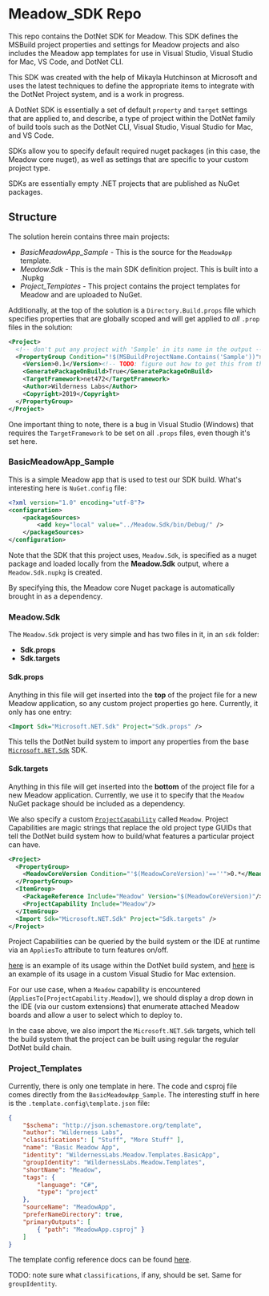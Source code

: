 # Meadow_SDK Repo

This repo contains the DotNet SDK for Meadow. This SDK defines the MSBuild project properties and settings for Meadow projects and also includes the Meadow app templates for use in Visual Studio, Visual Studio for Mac, VS Code, and DotNet CLI.

This SDK was created with the help of Mikayla Hutchinson at Microsoft and uses the latest techniques to define the appropriate items to integrate with the DotNet Project system, and is a work in progress.

A DotNet SDK is essentially a set of default `property` and `target` settings that are applied to, and describe, a type of project within the DotNet family of build tools such as the DotNet CLI, Visual Studio, Visual Studio for Mac, and VS Code.

SDKs allow you to specify default required nuget packages (in this case, the Meadow core nuget), as well as settings that are specific to your custom project type.

SDKs are essentially empty .NET projects that are published as NuGet packages.

## Structure

The solution herein contains three main projects:

* *BasicMeadowApp_Sample* - This is the source for the `MeadowApp` template.
* *Meadow.Sdk* - This is the main SDK definition project. This is built into a .Nupkg
* *Project_Templates* - This project contains the project templates for Meadow and are uploaded to NuGet.

Additionally, at the top of the solution is a `Directory.Build.props` file which specifies properties that are globally scoped and will get applied to _all_ `.prop` files in the solution:

```xml
<Project>
  <!-- don't put any project with 'Sample' in its name in the output -->
  <PropertyGroup Condition="!$(MSBuildProjectName.Contains('Sample'))">
    <Version>0.1</Version><!-- TODO: figure out how to get this from the property settings $Version or whatever -->
    <GeneratePackageOnBuild>True</GeneratePackageOnBuild>
    <TargetFramework>net472</TargetFramework>
    <Author>Wilderness Labs</Author>
    <Copyright>2019</Copyright>
  </PropertyGroup>
</Project>
```

One important thing to note, there is a bug in Visual Studio (Windows) that requires the `TargetFramework` to be set on all `.props` files, even though it's set here.  

### BasicMeadowApp_Sample

This is a simple Meadow app that is used to test our SDK build. What's interesting here is `NuGet.config` file:

```xml
<?xml version="1.0" encoding="utf-8"?>
<configuration>
    <packageSources>
        <add key="local" value="../Meadow.Sdk/bin/Debug/" />
    </packageSources>
</configuration>
```

Note that the SDK that this project uses, `Meadow.Sdk`, is specified as a nuget package and loaded locally from the **Meadow.Sdk** output, where a `Meadow.Sdk.nupkg` is created.

By specifying this, the Meadow core Nuget package is automatically brought in as a dependency.

### Meadow.Sdk

The `Meadow.Sdk` project is very simple and has two files in it, in an `sdk` folder:

* **Sdk.props**
* **Sdk.targets**

#### Sdk.props

Anything in this file will get inserted into the **top** of the project file for a new Meadow application, so any custom project properties go here. Currently, it only has one entry:

```xml
<Import Sdk="Microsoft.NET.Sdk" Project="Sdk.props" />
```

This tells the DotNet build system to import any properties from the base [`Microsoft.NET.Sdk`](https://www.nuget.org/packages/Microsoft.NET.Sdk) SDK. 

#### Sdk.targets

Anything in this file will get inserted into the **bottom** of the project file for a new Meadow application. Currently, we use it to specify that the `Meadow` NuGet package should be included as a dependency. 

We also specify a custom [`ProjectCapability`](https://github.com/microsoft/VSProjectSystem/blob/master/doc/overview/dynamicCapabilities.md) called `Meadow`. Project Capabilities are magic strings that replace the old project type GUIDs that tell the DotNet build system how to build/what features a particular project can have.

```xml
<Project>
  <PropertyGroup>
    <MeadowCoreVersion Condition="'$(MeadowCoreVersion)'==''">0.*</MeadowCoreVersion>
  </PropertyGroup>
  <ItemGroup>
    <PackageReference Include="Meadow" Version="$(MeadowCoreVersion)"/>
    <ProjectCapability Include="Meadow"/>
  </ItemGroup>
  <Import Sdk="Microsoft.NET.Sdk" Project="Sdk.targets" />
</Project>
```

Project Capabilities can be queried by the build system or the IDE at runtime via an `AppliesTo` attribute to turn features on/off. 

[here](https://github.com/dotnet/project-system/search?q=ProjectCapability&unscoped_q=ProjectCapability) is an example of its usage within the DotNet build system, and [here](https://github.com/mhutch/MonoDevelop.AddinMaker/blob/eff386bfcce05918dbcfe190e9c2ed8513fe92ff/MonoDevelop.AddinMaker/AddinProjectFlavor.cs#L16) is an example of its usage in a custom Visual Studio for Mac extension.


For our use case, when a `Meadow` capability is encountered (`AppliesTo[ProjectCapability.Meadow]`), we should display a drop down in the IDE (via our custom extensions) that enumerate attached Meadow boards and allow a user to select which to deploy to.

In the case above, we also import the `Microsoft.NET.Sdk` targets, which tell the build system that the project can be built using regular the regular DotNet build chain.

### Project_Templates

Currently, there is only one template in here. The code and csproj file comes directly from the `BasicMeadowApp_Sample`. The interesting stuff in here is the `.template.config\template.json` file:

```json
{
    "$schema": "http://json.schemastore.org/template",
    "author": "Wilderness Labs",
    "classifications": [ "Stuff", "More Stuff" ],
    "name": "Basic Meadow App",
    "identity": "WildernessLabs.Meadow.Templates.BasicApp",
    "groupIdentity": "WildernessLabs.Meadow.Templates",
    "shortName": "Meadow",
    "tags": {
        "language": "C#",
        "type": "project"
    },
    "sourceName": "MeadowApp",
    "preferNameDirectory": true,
    "primaryOutputs": [
        { "path": "MeadowApp.csproj" }
    ]
}
```

The template config reference docs can be found [here](https://github.com/dotnet/templating/wiki/Reference-for-template.json).

TODO: note sure what `classifications`, if any, should be set. Same for `groupIdentity`.
